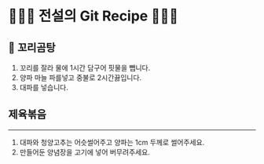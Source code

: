 # 👨🏻‍🍳 전설의 Git Recipe 👩🏻‍🍳

## 🍲 꼬리곰탕

1. 꼬리를 잘라 물에 1시간 담구어 핏물을 뺍니다.
2. 양파 마늘 파를넣고 중불로 2시간끓입니다.
3. 대파를 넣습니다.


## 제육볶음

---
1. 대파와 청양고추는 어슷썰어주고 양파는 1cm 두께로 썰어주세요.
2. 만들어둔 양념장을 고기에 넣어 버무려주세요.
